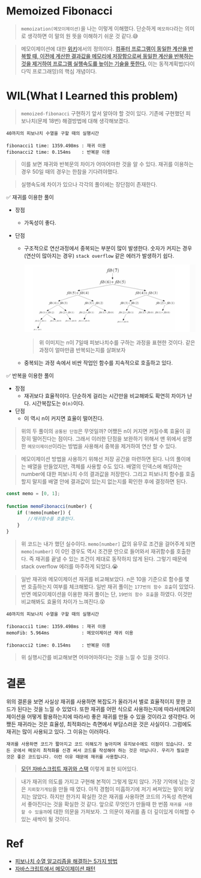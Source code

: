 # Memoized Fibonacci

> `memoization(메모이제이션)`을 나는 이렇게 이해했다. 단순하게 `메모하다`라는 의미로 생각하면 이 말의 원 뜻을 이해하기 쉬운 것 같다.😅

> 메모이제이션에 대한 [위키](https://ko.wikipedia.org/wiki/%EB%A9%94%EB%AA%A8%EC%9D%B4%EC%A0%9C%EC%9D%B4%EC%85%98)에서의 정의이다. **<u>컴퓨터 프로그램이 동일한 계산을 반복할 때, 이전에 계산한 결과값을 메모리에 저장함으로써 동일한 계산을 반복하는 것을 제거하여 프로그램 실행속도를 높이는 기술을 뜻한다.</u>** 이는 동적계획법(다이다믹 프로그래밍)의 핵심 개념이다.

# WIL(What I Learned this problem)

> `memoized-fibonacci` 구현하기 앞서 알아야 할 것이 있다. 기존에 구현했던 피보나치(문제 18번) 해결방법에 대해 생각해보겠다.

```
40까지의 피보나치 수열을 구할 때의 실행시간

fibonacci1 time: 1359.498ms : 재귀 이용
fibonacci2 time: 0.154ms    : 반복문 이용
```

> 이를 보면 재귀와 반복문의 차이가 어마어마한 것을 알 수 있다. 재귀를 이용하는 경우 50일 때의 경우는 한참을 기다려야했다.

> 실행속도에 차이가 있으나 각각의 풀이에는 장단점이 존재한다.

✅ 재귀를 이용한 풀이

-   장점
    -   가독성이 좋다.
-   단점

    -   구조적으로 연산과정에서 중복되는 부분이 많이 발생한다. 숫자가 커지는 경우(연산이 많아지는 경우) `stack overflow` 같은 에러가 발생하기 쉽다.

        ![fibonacci](basic/image/fibinacci.png)

        > 위 이미지는 n이 7일때 피보나치수를 구하는 과정을 표현한 것이다. 같은 과정이 얼마만큼 반복되는지를 살펴보자

    -   중복되는 과정 속에서 비싼 작업인 함수를 지속적으로 호출하고 있다.

✅ 반복을 이용한 풀이

-   장점
    -   재귀보다 효율적이다. 단순하게 걸리는 시간만을 비교해봐도 확연히 차이가 난다. 시간복잡도는 `O(n)`이다.
-   단점
    -   이 역시 n이 커지면 효율이 떨어진다.

> 위의 두 풀이의 `공통된 단점`은 무엇일까? 어쨌든 n이 커지면 커질수록 효율이 굉장히 떨어진다는 점이다. 그래서 이러한 단점을 보완하기 위해서 맨 위에서 설명한 `메모이제이션`이라는 방법을 사용해서 중복을 제거하여 연산 할 수 있다.

> 메모이제이션 방법을 사용하기 위해선 저장 공간을 마련하면 된다. 나의 풀이에는 배열을 만들었지만, 객체를 사용할 수도 있다. 배열의 인덱스에 해당하는 number에 대한 피보나치 수의 결과값을 저장한다. 그리고 피보나치 함수를 호출할지 말지를 배열 안에 결과값이 있는지 없는지를 확인한 후에 결정하면 된다.

```javascript
const memo = [0, 1];

function memoFibonacci(number) {
    if (!memo[number]) {
        //재귀함수를 호출한다.
    }
}
```

> 위 코드는 내가 했던 실수이다. `memo[number]` 값의 유무로 조건을 걸어주게 되면 `memo[number]` 이 0인 경우도 역시 조건문 안으로 들어와서 재귀함수를 호출한다. 즉 재귀를 끝낼 수 있는 조건이 제대로 동작하지 않게 된다. 그렇기 때문에 stack overflow 에러를 마주하게 되었다.😭

> 일반 재귀와 메모이제이션 재귀를 비교해보았다. n은 10을 기준으로 함수를 몇 번 호출하는지 여부를 체크해봤다. 일반 재귀 풀이는 `177번의 함수 호출`이 있었다. 반면 메모이제이션을 이용한 재귀 풀이는 단, `19번의 함수 호출`을 하였다. 이것만 비교해봐도 효율의 차이가 느껴진다.😵

```
40까지의 피보나치 수열을 구할 때의 실행시간

fibonacci1 time: 1359.498ms : 재귀 이용
memoFib: 5.964ms            : 메모이제이션 재귀 이용

fibonacci2 time: 0.154ms    : 반복문 이용

```

> 위 실행시간를 비교해보면 어마어마하다는 것을 느낄 수 있을 것이다.

# 결론

위의 결론을 보면 사실상 재귀를 사용하면 복잡도가 올라가서 별로 효율적이지 못한 코드가 된다는 것을 느낄 수 있었다. 또한 재귀를 어떤 식으로 사용하는지에 따라서(메모이제이션을 어떻게 활용하는지에 따라서) 좋은 재귀를 만들 수 있을 것이라고 생각한다. 어쨌든 재귀라는 것은 효율성, 최적화라는 측면에서 부담스러운 것은 사실이다. 그럼에도 재귀는 많이 사용되고 있다. 그 이유는 이러하다.

```
재귀를 사용하면 코드가 짧아지고 코드 이해도가 높아지며 유지보수에도 이점이 있습니다. 모든 곳에서 메모리 최적화를 신경 써서 코드를 작성해야 하는 것은 아닙니다. 우리가 필요한 것은 좋은 코드입니다. 이런 이유 때문에 재귀를 사용합니다.
```

> [모던 자바스크립트 재귀와 스택](https://ko.javascript.info/recursion) 이렇게 표현 되어있다.

> 내가 재귀의 의도를 가지고 구현해 본적이 그렇게 많지 않다. 가장 기억에 남는 것은 `지뢰찾기게임`을 만들 때 였다. 아직 경험이 미흡하기에 저기 써져있는 말이 와닿지는 않았다. 하지만 한가지 확실한 것은 재귀를 사용하면 코드의 가독성 측면에서 좋아진다는 것을 확실한 것 같다. 앞으로 무엇인가 만들때 한 번쯤 `재귀를 사용할 수 있을까`에 대한 의문을 가져보자. 그 의문이 재귀를 좀 더 깊이있게 이해할 수 있는 새싹이 될 것이다.

# Ref

-   [피보나치 수열 알고리즘을 해결하는 5가지 방법](https://shoark7.github.io/programming/algorithm/%ED%94%BC%EB%B3%B4%EB%82%98%EC%B9%98-%EC%95%8C%EA%B3%A0%EB%A6%AC%EC%A6%98%EC%9D%84-%ED%95%B4%EA%B2%B0%ED%95%98%EB%8A%94-5%EA%B0%80%EC%A7%80-%EB%B0%A9%EB%B2%95)
-   [자바스크립트에서 메모이제이션 패턴](https://yookeun.github.io/javascript/2015/03/15/javascript-memoization/)
